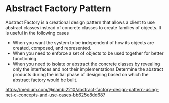 # Abstract Factory Pattern
Abstract Factory is a creational design pattern that allows a client to use abstract classes instead of concrete classes to create families of objects. It is useful in the following cases

- When you want the system to be independent of how its objects are created, composed, and represented.
- When you need to enforce a set of objects to be used together for better functioning.
- When you need to isolate or abstract the concrete classes by revealing only the interfaces and not their implementations
Determine the abstract products during the initial phase of designing based on which the abstract factory would be built.

https://medium.com/@nambi2210/abstract-factory-design-pattern-using-net-c-concepts-and-use-cases-bb625e8dd687
